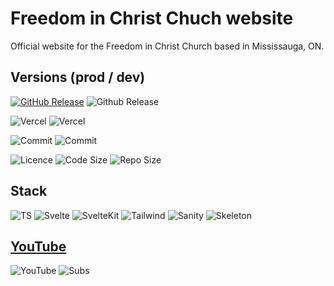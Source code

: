 # Freedom in Christ Chuch website

Official website for the Freedom in Christ Church based in Mississauga, ON.

## Versions (prod / dev)

[![GitHub Release](https://img.shields.io/github/package-json/v/n9d0g/fcc?style=for-the-badge)]() ![Github Release](https://img.shields.io/github/package-json/v/n9d0g/fcc/dev?style=for-the-badge)

![Vercel](https://therealsujitk-vercel-badge.vercel.app/?app=fcc-git-main-n9d0g&style=for-the-badge&logo=false) ![Vercel](https://therealsujitk-vercel-badge.vercel.app/?app=fcc-git-dev-n9d0g&style=for-the-badge&logo=false)

![Commit](https://img.shields.io/github/last-commit/n9d0g/fcc?display_timestamp=committer&style=for-the-badge) ![Commit](https://img.shields.io/github/last-commit/n9d0g/fcc/dev?style=for-the-badge)

![Licence](https://img.shields.io/github/license/n9d0g/fcc?style=for-the-badge) ![Code Size](https://img.shields.io/github/languages/code-size/n9d0g/fcc?style=for-the-badge) ![Repo Size](https://img.shields.io/github/repo-size/n9d0g/fcc?style=for-the-badge)

## Stack

![TS](https://img.shields.io/github/package-json/dependency-version/n9d0g/fcc/dev/typescript/main?style=for-the-badge) ![Svelte](https://img.shields.io/github/package-json/dependency-version/n9d0g/fcc/dev/svelte/main?style=for-the-badge) ![SvelteKit](https://img.shields.io/github/package-json/dependency-version/n9d0g/fcc/dev/@sveltejs/kit/main?style=for-the-badge) ![Tailwind](https://img.shields.io/github/package-json/dependency-version/n9d0g/fcc/dev/tailwindcss/main?style=for-the-badge) ![Sanity](https://img.shields.io/github/package-json/dependency-version/n9d0g/fcc/@sanity/client?style=for-the-badge) ![Skeleton](https://img.shields.io/github/package-json/dependency-version/n9d0g/fcc/dev/@skeletonlabs/skeleton/main?style=for-the-badge)

## [YouTube](https://www.youtube.com/@freedominchristchurchcanada)

![YouTube](https://img.shields.io/youtube/channel/views/UCaB7HWdt8W-ErHqgvhR__rw?style=for-the-badge) ![Subs](https://img.shields.io/youtube/channel/subscribers/UCaB7HWdt8W-ErHqgvhR__rw?style=for-the-badge)
